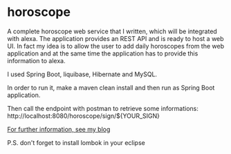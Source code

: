 # horoscope
A complete horoscope web service that I written, which will be integrated with alexa. The application provides an REST API and is ready to host a web UI. In fact my idea is to allow the user to add daily horoscopes from the web application and at the same time the application has to provide this information to alexa.

I used Spring Boot, liquibase, Hibernate and MySQL.

In order to run it, make a maven clean install and then run as Spring Boot application. 

Then call the endpoint with postman to retrieve some informations: http://localhost:8080/horoscope/sign/${YOUR_SIGN}

[For further information, see my blog](http://dodu.it/?page_id=516)

P.S. don't forget to install lombok in your eclipse
